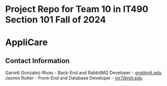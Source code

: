 # Project Repo for Team 10 in IT490 Section 101 Fall of 2024
# AppliCare

## Contact Information
Garrett Gonzalez-Rivas - Back-End and RabbitMQ Developer - grg@njit.edu
Jasmin Rutter - Front-End and Database Developer - jnr7@njit.edu


